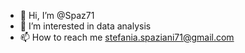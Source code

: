 - 👋 Hi, I’m @Spaz71
- 👀 I’m interested in  data analysis  
- 📫 How to reach me stefania.spaziani71@gmail.com

<!---
Spaz71/Spaz71 is a ✨ special ✨ repository because its `README.md` (this file) appears on your GitHub profile.
You can click the Preview link to take a look at your changes.
--->
